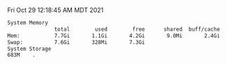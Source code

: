 Fri Oct 29 12:18:45 AM MDT 2021
```bash
System Memory
               total        used        free      shared  buff/cache   available
Mem:           7.7Gi       1.1Gi       4.2Gi       9.0Mi       2.4Gi       6.2Gi
Swap:          7.6Gi       328Mi       7.3Gi
System Storage
683M	.
```
```bash
